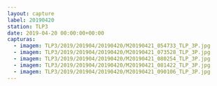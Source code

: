 ```yaml
---
layout: capture
label: 20190420
station: TLP3
date: 2019-04-20 00:00:00+00:00
capturas:
  - imagem: TLP3/2019/201904/20190420/M20190421_054733_TLP_3P.jpg
  - imagem: TLP3/2019/201904/20190420/M20190421_073528_TLP_3P.jpg
  - imagem: TLP3/2019/201904/20190420/M20190421_080254_TLP_3P.jpg
  - imagem: TLP3/2019/201904/20190420/M20190421_081422_TLP_3P.jpg
  - imagem: TLP3/2019/201904/20190420/M20190421_090106_TLP_3P.jpg
---
```

